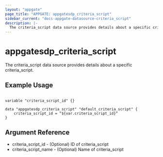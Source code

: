 ```yaml
---
layout: "appgate"
page_title: "APPGATE: appgatesdp_criteria_script"
sidebar_current: "docs-appgate-datasource-criteria_script"
description: |-
  The criteria_script data source provides details about a specific criteria_script.
---
```


# appgatesdp_criteria_script

The criteria_script data source provides details about a specific criteria_script.


## Example Usage

```hcl

variable "criteria_script_id" {}

data "appgatesdp_criteria_script" "default_criteria_script" {
    criteria_script_id = "${var.criteria_script_id}"
}

```

## Argument Reference

* criteria_script_id - (Optional) ID of criteria_script
* criteria_script_name - (Optional) Name of criteria_script
